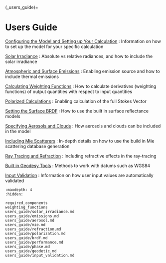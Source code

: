 
(_users_guide)=
# Users Guide


[Configuring the Model and Setting up Your Calculation](required_components.md)
: Information on how to set up the model for your specific calculation

[Solar Irradiance](users_guide/solar_irradiance.md)
: Absolute vs relative radiances, and how to include the solar irradiance

[Atmospheric and Surface Emissions](users_guide/emissions.md)
: Enabling emission source and how to include thermal emissions

[Calculating Weighting Functions](weighting_functions.md)
: How to calculate derivatives (weighting functions) of output quantities with respect to input quantities

[Polarized Calculations](users_guide/polarization.md)
: Enabling calculation of the full Stokes Vector

[Setting the Surface BRDF](users_guide/brdf.md)
: How to use the built in surface reflectance models

[Specifying Aerosols and Clouds](users_guide/aerosols.md)
: How aerosols and clouds can be included in the model

[Including Mie Scatterers](users_guide/mie.md)
: In-depth details on how to use the build in Mie scattering database generation

[Ray Tracing and Refraction](users_guide/refraction.md)
: Including refractive effects in the ray-tracing

[Built in Geodesy Tools](users_guide/geodetic.md)
: Methods to work with datums such as WGS84

[Input Validation](users_guide/input_validation.md)
: Information on how user input values are automatically validated


```{toctree}
:maxdepth: 4
:hidden:

required_components
weighting_functions
users_guide/solar_irradiance.md
users_guide/emissions.md
users_guide/aerosol.md
users_guide/mie.md
users_guide/refraction.md
users_guide/polarization.md
users_guide/brdf.md
users_guide/performance.md
users_guide/phase.md
users_guide/geodetic.md
users_guide/input_validation.md
```
